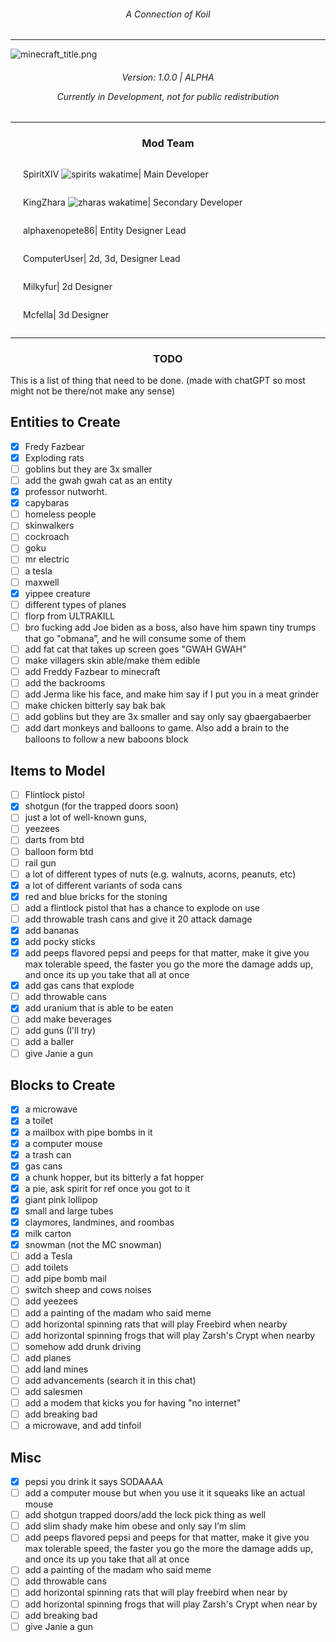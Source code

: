 <h6 align="center">A Connection of Koil</h6>
<hr>
<img align="center" src="https://github.com/SpiritXIV/the-shit-of-crypt/blob/main/.github/workflows/minecraft_title.png?raw=true" alt="minecraft_title.png" />
<h6 align="center">Version: 1.0.0 | ALPHA <p></p> Currently in Development, not for public redistribution</h6>
<hr>
<h3 align="center">Mod Team</h3>
<div style="display: flex; flex-direction: column; align-items: flex-start; padding-left: 20px;">
  <p>SpiritXIV <span style="float: right;">| Main Developer</span><img src="https://wakatime.com/badge/github/SpiritXIV/the-shit-of-crypt.svg" alt="spirits wakatime"> </p> 
  <p>KingZhara <span style="float: right;">| Secondary Developer</span><img src="https://wakatime.com/badge/user/ed131eb9-2f69-4003-911c-207210cbc266/project/399f361b-5624-44c9-bf23-82c7b61cde3f.svg" alt="zharas wakatime"></p>
  <p>alphaxenopete86 <span style="float: right;">| Entity Designer Lead</span></p>
  <p>ComputerUser <span style="float: right;">| 2d, 3d, Designer Lead</span></p>
  <p>Milkyfur <span style="float: right;">| 2d Designer</span></p>
  <p>Mcfella <span style="float: right;">| 3d Designer</span></p>
</div>


<hr>
<h3  align="center">TODO</h3>
<p></p>
This is a list of thing that need to be done. (made with chatGPT so most might not be there/not make any sense)

## Entities to Create

- [x] Fredy Fazbear
- [x] Exploding rats
- [ ] goblins but they are 3x smaller
- [ ] add the gwah gwah cat as an entity
- [x] professor nutworht.
- [x] capybaras
- [ ] homeless people
- [ ] skinwalkers
- [ ] cockroach
- [ ] goku
- [ ] mr electric
- [ ] a tesla
- [ ] maxwell
- [x] yippee creature
- [ ] different types of planes
- [ ] florp from ULTRAKILL
- [ ] bro fucking add Joe biden as a boss, also have him spawn tiny trumps that go "obmana”, and he will consume some of them
- [ ] add fat cat that takes up screen goes "GWAH GWAH"
- [ ] make villagers skin able/make them edible
- [ ] add Freddy Fazbear to minecraft
- [ ] add the backrooms
- [ ] add Jerma like his face, and make him say if I put you in a meat grinder
- [ ] make chicken bitterly say bak bak
- [ ] add goblins but they are 3x smaller and say only say gbaergabaerber
- [ ] add dart monkeys and balloons to game. Also add a brain to the balloons to follow a new baboons block

## Items to Model

- [ ] Flintlock pistol
- [x] shotgun (for the trapped doors soon)
- [ ] just a lot of well-known guns,
- [ ] yeezees
- [ ] darts from btd
- [ ] balloon form btd
- [ ] rail gun
- [ ] a lot of different types of nuts (e.g. walnuts, acorns, peanuts, etc)
- [x] a lot of different variants of soda cans
- [x] red and blue bricks for the stoning
- [ ] add a flintlock pistol that has a chance to explode on use
- [ ] add throwable trash cans and give it 20 attack damage
- [x] add bananas
- [x] add pocky sticks
- [x] add peeps flavored pepsi and peeps for that matter, make it give you max tolerable speed, the faster you go the more the damage adds up, and once its up you take that all at once
- [x] add gas cans that explode
- [ ] add throwable cans
- [x] add uranium that is able to be eaten
- [ ] add make beverages
- [ ] add guns (I'll try)
- [ ] add a baller
- [ ] give Janie a gun

## Blocks to Create

- [x] a microwave
- [x] a toilet
- [x] a mailbox with pipe bombs in it
- [x] a computer mouse
- [x] a trash can
- [x] gas cans
- [x] a chunk hopper, but its bitterly a fat hopper
- [x] a pie, ask spirit for ref once you got to it
- [x] giant pink lollipop
- [x] small and large tubes
- [x] claymores, landmines, and roombas
- [x] milk carton
- [x] snowman (not the MC snowman)
- [ ] add a Tesla
- [ ] add toilets
- [ ] add pipe bomb mail
- [ ] switch sheep and cows noises
- [ ] add yeezees
- [ ] add a painting of the madam who said meme
- [ ] add horizontal spinning rats that will play Freebird when nearby
- [ ] add horizontal spinning frogs that will play Zarsh's Crypt when nearby
- [ ] somehow add drunk driving
- [ ] add planes
- [ ] add land mines
- [ ] add advancements (search it in this chat)
- [ ] add salesmen
- [ ] add a modem that kicks you for having "no internet"
- [ ] add breaking bad
- [ ] a microwave, and add tinfoil

## Misc

- [x] pepsi you drink it says SODAAAA
- [ ] add a computer mouse but when you use it it squeaks like an actual mouse
- [ ] add shotgun trapped doors/add the lock pick thing as well
- [ ] add slim shady make him obese and only say I’m slim
- [ ] add peeps flavored pepsi and peeps for that matter, make it give you max tolerable speed, the faster you go the more the damage adds up, and once its up you take that all at once
- [ ] add a painting of the madam who said meme
- [ ] add throwable cans
- [ ] add horizontal spinning rats that will play freebird when near by
- [ ] add horizontal spinning frogs that will play ⁠Zarsh's Crypt⁠ when near by
- [ ] add breaking bad
- [ ] give Janie a gun
